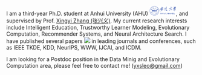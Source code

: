 

I am a third-year Ph.D. student at Anhui University (AHU) <img src='./images/anhui.png' style='width: 5em;'>, and supervised by Prof. [Xingyi Zhang (张兴义)](https://bimk.ahu.edu.cn/2018/0116/c12971a141932/page.htm). My current research interests include Intelligent Education, Trustworthy Learner Modeling, Evolutionary Computation, Recommender Systems, and Neural Architecture Search. I have published several papers <a href='https://scholar.google.com/citations?user=8Wm_rZYAAAAJ'><img src="https://img.shields.io/endpoint?logo=Google%20Scholar&url=https%3A%2F%2Fcdn.jsdelivr.net%2Fgh%2FLabyrinthineLeo%2Flabyrinthineleo.github.io@google-scholar-stats%2Fgs_data_shieldsio.json&labelColor=f6f6f6&color=9cf&style=flat&label=citations"></a> in leading journals and conferences, such as IEEE TKDE, KDD, NeurIPS, WWW, IJCAI, and ICDM.

I am looking for a Postdoc position in the Data Minig and Evolutionary Computation area, please feel free to contact me! (yxsleo@gmail.com)


